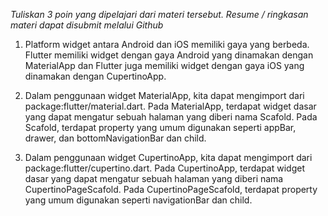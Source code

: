 *Tuliskan 3 poin yang dipelajari dari materi tersebut. Resume / ringkasan materi dapat disubmit melalui Github*

1. Platform widget antara Android dan iOS memiliki gaya yang berbeda.
Flutter memiliki widget dengan gaya Android yang dinamakan dengan MaterialApp dan Flutter juga memiliki widget dengan gaya iOS yang dinamakan dengan CupertinoApp.

2. Dalam penggunaan widget MaterialApp, kita dapat mengimport dari package:flutter/material.dart. Pada MaterialApp, terdapat widget dasar yang dapat mengatur sebuah halaman yang diberi nama Scafold. Pada Scafold, terdapat property yang umum digunakan seperti appBar, drawer, dan bottomNavigationBar dan child.

3. Dalam penggunaan widget CupertinoApp, kita dapat mengimport dari package:flutter/cupertino.dart. Pada CupertinoApp, terdapat widget dasar yang dapat mengatur sebuah halaman yang diberi nama CupertinoPageScafold. Pada CupertinoPageScafold, terdapat property yang umum digunakan seperti navigationBar dan child.